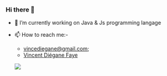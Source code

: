 ### Hi there 👋

<!--
**vincediegane/vincediegane** is a ✨ _special_ ✨ repository because its `README.md` (this file) appears on your GitHub profile.

Here are some ideas to get you started:
-->
- 🔭 I’m currently working on Java & Js programming langage
<!--
- 🌱 I’m currently learning ...
- 👯 I’m looking to collaborate on ...
- 🤔 I’m looking for help with ...
- 💬 Ask me about ...
- 😄 Pronouns: ...
- ⚡ Fun fact: ...
-->
- 📫 How to reach me:-
  - vincediegane@gmail.com;
  - <a href="https://twitter.com/Tweentyceent" alt="Vincent Diégane Faye">Vincent Diégane Faye</a>
  
  [![](https://img.shields.io/twitter/follow/Tweentyceent?style=social)](https://twitter.com/Tweentyceent)
